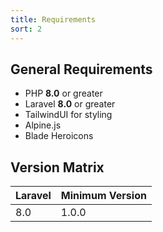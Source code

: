 ```yaml
---
title: Requirements
sort: 2
---
```


## General Requirements

-   PHP **8.0** or greater
-   Laravel **8.0** or greater
-   TailwindUI for styling
-   Alpine.js
-   Blade Heroicons

## Version Matrix

| Laravel | Minimum Version |
| ------- | --------------- |
| 8.0     | 1.0.0           |
